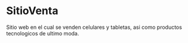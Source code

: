 # SitioVenta
Sitio web en el cual se venden celulares y tabletas, asi como productos tecnologicos de ultimo moda.
